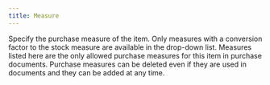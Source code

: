 ```yaml
---
title: Measure
---
```



Specify the purchase measure of the item. Only measures with a conversion  factor to the stock measure are available in the drop-down list. Measures  listed here are the only allowed purchase measures for this item in purchase  documents. Purchase measures can be deleted even if they are used in documents  and they can be added at any time.
